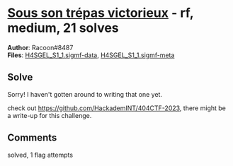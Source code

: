[Sous son trépas victorieux](challenge_files/README.md) - rf, medium, 21 solves
===

**Author**: Racoon#8487    
**Files**: [H4SGEL_S1_1.sigmf-data](https://www.narthorn.com/ctf/404CTF-2023/challenge_files/Radio-Fr%C3%A9quences/Sous%20son%20tr%C3%A9pas%20victorieux/H4SGEL_S1_1.sigmf-data), [H4SGEL_S1_1.sigmf-meta](https://www.narthorn.com/ctf/404CTF-2023/challenge_files/Radio-Fr%C3%A9quences/Sous%20son%20tr%C3%A9pas%20victorieux/H4SGEL_S1_1.sigmf-meta)

## Solve

Sorry! I haven't gotten around to writing that one yet.

check out https://github.com/HackademINT/404CTF-2023, there might be a write-up for this challenge.

## Comments

solved, 1 flag attempts